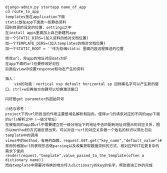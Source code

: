 	django-admin.py startapp name_of_app
	cd route_to_app
	templates放在application下面
	static放在app下面放一些静态资料
	回到目录的设定的位置，settings之中
	在install apps里面加上自己新建的app
	加一个STATIC_DIRS=(加入资料的绝对文档位置)
	加一个TEMPLATE_DIRS=(加入templates的绝对文档位置)
	加一个STATIC_ROOT = ''作为存储static 里面内容远程推送的位置
	
	修改url，将app的地址对应match好
	在app下面的url也要修改好对应
	后面在view中设置response和动态产生的资料
	
	插入：
		vim的功能：vertical vsp default horizontal sp 加档案名字可以产生新的窗口，ctrl+w后再按方向键可以切换激活窗口
	
	问好是get parametor的起始符号
	
	小结与思考：
	project下的url所担当的作用主要是域名解析和指向，使得url的请求对应的不同的app下面的urls解析之中（一级分地址）
	在被指向的app其url中需要建立在一级分地址下的地址中去匹配到地址对图示的对应关系，图示以method的方式被反馈出来，可以对这一url的对应关系做一个姓名的标识以简化日后template中的调用
	views中的method，有用的函数，request.GET.get("key_name","default_value")#常用的根据url的表现形态做parsing以及收集获取数据资料的方式，相对应POST在更复杂的需求下使用
	render(request,"template",value_passed_to_the_template(often a dictionary name))
	而在template中需要对待换的地方传入dictionary的key的名字，帮助查询工作的完成